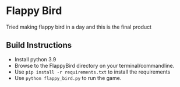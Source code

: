 # Flappy Bird

Tried making flappy bird in a day and this is the final product

## Build Instructions

- Install python 3.9
- Browse to the FlappyBird directory on your terminal/commandline.
- Use `pip install -r requirements.txt` to install the requirements
- Use `python flappy_bird.py` to run the game.
